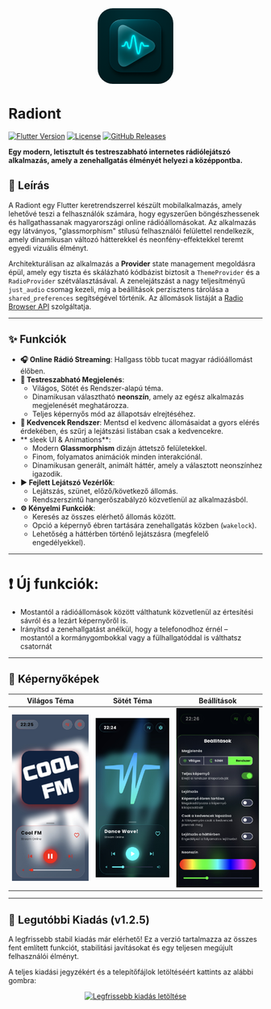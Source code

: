 <div align="center">
  <img src="pics/logo.png" alt="Radiont Logo" width="150" style="border-radius: 30px;"/>
</div>

# Radiont

[![Flutter Version](https://img.shields.io/badge/Flutter-3.x-blue.svg?style=for-the-badge&logo=flutter)](https://flutter.dev)
[![License](https://img.shields.io/badge/License-MIT-green.svg?style=for-the-badge)](https://opensource.org/licenses/MIT)
[![GitHub Releases](https://img.shields.io/github/v/release/molnarkaroly210/radiont?style=for-the-badge)](https://github.com/molnarkaroly210/radiont/releases/latest)


**Egy modern, letisztult és testreszabható internetes rádiólejátszó alkalmazás, amely a zenehallgatás élményét helyezi a középpontba.**

</div>

## 📖 Leírás

A Radiont egy Flutter keretrendszerrel készült mobilalkalmazás, amely lehetővé teszi a felhasználók számára, hogy egyszerűen böngészhessenek és hallgathassanak magyarországi online rádióállomásokat. Az alkalmazás egy látványos, "glassmorphism" stílusú felhasználói felülettel rendelkezik, amely dinamikusan változó hátterekkel és neonfény-effektekkel teremt egyedi vizuális élményt.

Architekturálisan az alkalmazás a **Provider** state management megoldásra épül, amely egy tiszta és skálázható kódbázist biztosít a `ThemeProvider` és a `RadioProvider` szétválasztásával. A zenelejátszást a nagy teljesítményű `just_audio` csomag kezeli, míg a beállítások perzisztens tárolása a `shared_preferences` segítségével történik. Az állomások listáját a [Radio Browser API](https://www.radio-browser.info/) szolgáltatja.

---

## ✨ Funkciók

- **🎧 Online Rádió Streaming**: Hallgass több tucat magyar rádióállomást élőben.
- **🎨 Testreszabható Megjelenés**:
    - Világos, Sötét és Rendszer-alapú téma.
    - Dinamikusan választható **neonszín**, amely az egész alkalmazás megjelenését meghatározza.
    - Teljes képernyős mód az állapotsáv elrejtéséhez.
- **💖 Kedvencek Rendszer**: Mentsd el kedvenc állomásaidat a gyors elérés érdekében, és szűrj a lejátszási listában csak a kedvencekre.
- ** sleek UI & Animations**:
    - Modern **Glassmorphism** dizájn áttetsző felületekkel.
    - Finom, folyamatos animációk minden interakciónál.
    - Dinamikusan generált, animált háttér, amely a választott neonszínhez igazodik.
- **▶️ Fejlett Lejátszó Vezérlők**:
    - Lejátszás, szünet, előző/következő állomás.
    - Rendszerszintű hangerőszabályzó közvetlenül az alkalmazásból.
- **⚙️ Kényelmi Funkciók**:
    - Keresés az összes elérhető állomás között.
    - Opció a képernyő ébren tartására zenehallgatás közben (`wakelock`).
    - Lehetőség a háttérben történő lejátszásra (megfelelő engedélyekkel).

---
# ❗ Új funkciók:
  - Mostantól a rádióállomások között válthatunk közvetlenül az értesítési sávról és a lezárt képernyőről is.
  - Irányítsd a zenehallgatást anélkül, hogy a telefonodhoz érnél – mostantól a kormánygombokkal vagy a fülhallgatóddal is válthatsz csatornát
  
  ---


## 📸 Képernyőképek


| Világos Téma | Sötét Téma | Beállítások |
| :---: |:---:|:---:|
| <img src="pics/light.png" alt="Világos Téma" width="250"/> | <img src="pics/dark.png" alt="Sötét Téma" width="250"/> | <img src="pics/settings.png" alt="Beállítások" width="250"/> |

---

## 🚀 Legutóbbi Kiadás (v1.2.5)

A legfrissebb stabil kiadás már elérhető! Ez a verzió tartalmazza az összes fent említett funkciót, stabilitási javításokat és egy teljesen megújult felhasználói élményt.


A teljes kiadási jegyzékért és a telepítőfájlok letöltéséért kattints az alábbi gombra:

<div align="center">

[![Legfrissebb kiadás letöltése](https://img.shields.io/badge/Letöltés-v1.2.5-blue.svg?style=for-the-badge&logo=github)](https://github.com/molnarkaroly210/radiont/releases/latest)

</div>
